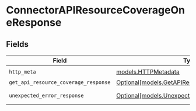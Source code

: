 # ConnectorAPIResourceCoverageOneResponse


## Fields

| Field                                                                                          | Type                                                                                           | Required                                                                                       | Description                                                                                    |
| ---------------------------------------------------------------------------------------------- | ---------------------------------------------------------------------------------------------- | ---------------------------------------------------------------------------------------------- | ---------------------------------------------------------------------------------------------- |
| `http_meta`                                                                                    | [models.HTTPMetadata](../models/httpmetadata.md)                                               | :heavy_check_mark:                                                                             | N/A                                                                                            |
| `get_api_resource_coverage_response`                                                           | [Optional[models.GetAPIResourceCoverageResponse]](../models/getapiresourcecoverageresponse.md) | :heavy_minus_sign:                                                                             | ApiResources                                                                                   |
| `unexpected_error_response`                                                                    | [Optional[models.UnexpectedErrorResponse]](../models/unexpectederrorresponse.md)               | :heavy_minus_sign:                                                                             | Unexpected error                                                                               |